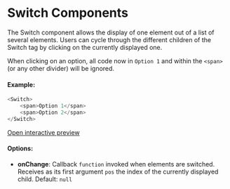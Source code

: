 # Switch Components

The Switch component allows the display of one element out of a list of several elements. Users can cycle through the different children of the Switch tag by clicking on the currently displayed one.

When clicking on an option, all code now in `Option 1` and within the `<span>` (or any other divider) will be ignored. 

#### Example:

``` js
<Switch>
    <span>Option 1</span>
    <span>Option 2</span>
</Switch>
```

[Open interactive preview](https://isle.heinz.cmu.edu/components/switch/)

#### Options:

* __onChange__: Callback `function` invoked when elements are switched. Receives as its first argument `pos` the index of the currently displayed child. Default: `null`
